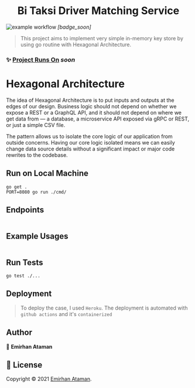<h1 align="center">Bi Taksi Driver Matching Service</h1>

![example workflow](https://github.com/ashkan90/bit-driver-matching-service/actions/workflows/github-actions.yml/badge.svg) _[badge_soon]_


> This project aims to implement very simple in-memory key store by using go routine with Hexagonal Architecture.

### ✨ [Project Runs On](https://bit-driver-matching-service.herokuapp.com/) _soon_

# Hexagonal Architecture
The idea of Hexagonal Architecture is to put inputs and outputs at the edges of our design. Business logic should not depend on whether we expose a REST or a GraphQL API, and it should not depend on where we get data from — a database, a microservice API exposed via gRPC or REST, or just a simple CSV file. <br>

The pattern allows us to isolate the core logic of our application from outside concerns. Having our core logic isolated means we can easily change data source details without a significant impact or major code rewrites to the codebase.

## Run on Local Machine

```shell
go get .
PORT=8080 go run ./cmd/
```

## Endpoints

```console
```

## Example Usages

```shell
```

## Run Tests

```console
go test ./...
```

## Deployment

> To deploy the case, I used `Heroku`. The deployment is automated with `github actions` and it's `containerized`

## Author

👤 **Emirhan Ataman**


## 📝 License

Copyright © 2021 [Emirhan Ataman](https://github.com/ashkan90). <br />
